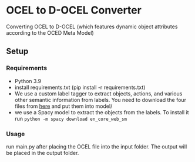# OCEL to D-OCEL Converter
Converting OCEL to D-OCEL (which features dynamic object attributes according to the OCED Meta Model)

## Setup 
### Requirements
- Python 3.9
- install requirements.txt (pip install -r requirements.txt)
- We use a custom label tagger to extract objects, actions, and various other semantic information from labels. 
You need to download the four files from [here](https://gitlab.uni-mannheim.de/processanalytics/semantic-event-log-annotation/-/tree/main/.model/main) and put them into model/
- we use a Spacy model to extract the objects from the labels. To install it run `python -m spacy download en_core_web_sm`
### Usage
run main.py after placing the OCEL file into the input folder. The output will be placed in the output folder.
